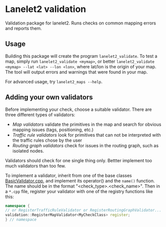 # Lanelet2 validation

Validation package for lanelet2. Runs checks on common mapping errors and reports them.

## Usage

Building this package will create the program `lanelet2_validate`. To test a map, simply run `lanelet2_validate <mymap>`, or better `lanelet2_validate <mymap> --lat <lat> --lon <lon>`, where lat/lon is the origin of your map. The tool will output errors and warnings that were found in your map.

For advanced usage, try `lanelet2_maps --help`.

## Adding your own validators

Before implementing your check, choose a suitable validator. There are three different types of validators:
* *Map validators* validate the primitives in the map and search for obvious mapping issues (tags, positioning, etc.)
* *Traffic rule validators* look for primitives that can not be interpreted with the traffic rules chose by the user
* *Routing graph validators* check for issues in the routing graph, such as isolated nodes.

Validators should check for one single thing only. Bettter implement too much validators than too few.

To implement a validator, inherit from one of the base classes [BasicValidator.cpp](include/BasicValidator.cpp),
and implement its operator() and the `name()` function. The name should be in the format "<check_type>.<check_name>".
Then in a `*.cpp` file, register your validator with one of the registry functions like this:
```c++
namespace {
// or RegisterTrafficRuleValidator or RegisterRoutingGraphValidator...
validation::RegisterMapValidator<MyCheckClass> register;
} // namespace
```
